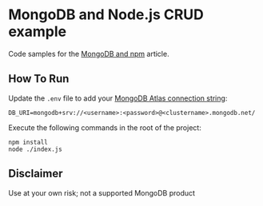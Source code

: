 # MongoDB and Node.js CRUD example

Code samples for the [MongoDB and npm](https://www.mongodb.com/languages/javascript/mongodb-and-npm-tutorial) article.

## How To Run

Update the `.env` file to add your [MongoDB Atlas connection string](https://docs.mongodb.com/guides/cloud/connectionstring/):

```
DB_URI=mongodb+srv://<username>:<password>@<clustername>.mongodb.net/
```

Execute the following commands in the root of the project:

```
npm install
node ./index.js
```

## Disclaimer
Use at your own risk; not a supported MongoDB product

